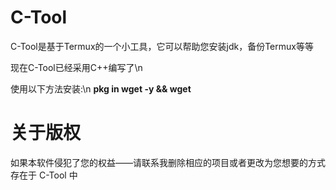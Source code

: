 # C-Tool
<p>C-Tool是基于Termux的一个小工具，它可以帮助您安装jdk，备份Termux等等</p>
<p>现在C-Tool已经采用C++编写了\n</p>
使用以下方法安装:\n
<strong>pkg in wget -y && wget </strong>




# 关于版权
<p>如果本软件侵犯了您的权益——请联系我删除相应的项目或者更改为您想要的方式存在于 C-Tool 中</p>
